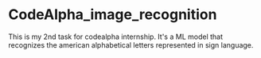 # CodeAlpha_image_recognition


This is my 2nd task for codealpha internship. It's a ML model that recognizes the american alphabetical letters represented in sign language.
